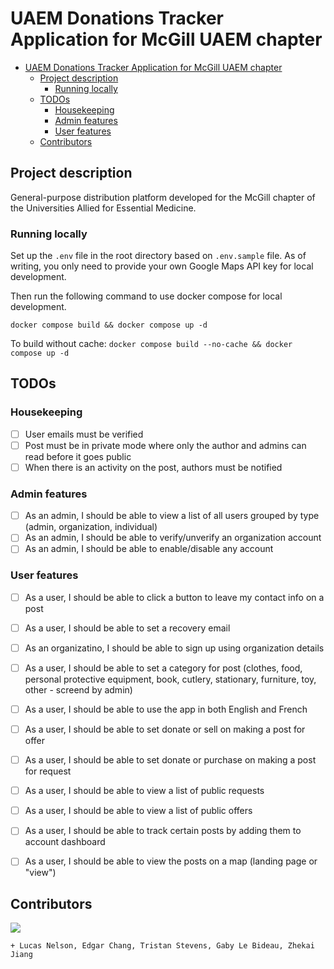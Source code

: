 # UAEM Donations Tracker Application for McGill UAEM chapter

- [UAEM Donations Tracker Application for McGill UAEM chapter](#uaem-donations-tracker-application-for-mcgill-uaem-chapter)
  - [Project description](#project-description)
    - [Running locally](#running-locally)
  - [TODOs](#todos)
    - [Housekeeping](#housekeeping)
    - [Admin features](#admin-features)
    - [User features](#user-features)
  - [Contributors](#contributors)

## Project description

General-purpose distribution platform developed for the McGill chapter of the Universities Allied for Essential Medicine.

### Running locally

Set up the `.env` file in the root directory based on `.env.sample` file. As of writing, you only need to provide your own Google Maps API key for local development.

Then run the following command to use docker compose for local development.

`docker compose build && docker compose up -d`

To build without cache:
`docker compose build --no-cache && docker compose up -d`

## TODOs

### Housekeeping

- [ ] User emails must be verified
- [ ] Post must be in private mode where only the author and admins can read before it goes public
- [ ] When there is an activity on the post, authors must be notified

### Admin features

- [ ] As an admin, I should be able to view a list of all users grouped by type (admin, organization, individual)
- [ ] As an admin, I should be able to verify/unverify an organization account
- [ ] As an admin, I should be able to enable/disable any account

### User features

- [ ] As a user, I should be able to click a button to leave my contact info on a post
- [ ] As a user, I should be able to set a recovery email
- [ ] As an organizatino, I should be able to sign up using organization details
- [ ] As a user, I should be able to set a category for post (clothes, food, personal protective equipment, book, cutlery, stationary, furniture, toy, other - screend by admin)
- [ ] As a user, I should be able to use the app in both English and French
- [ ] As a user, I should be able to set donate or sell on making a post for offer
- [ ] As a user, I should be able to set donate or purchase on making a post for request
- [ ] As a user, I should be able to view a list of public requests
- [ ] As a user, I should be able to view a list of public offers
- [ ] As a user, I should be able to track certain posts by adding them to account dashboard
- [ ] As a user, I should be able to view the posts on a map (landing page or "view")


## Contributors 

[![](https://contrib.rocks/image?repo=uaem-na/donations-tracker)](https://github.com/uaem-na/donations-tracker/graphs/contributors)

`+ Lucas Nelson, Edgar Chang, Tristan Stevens, Gaby Le Bideau, Zhekai Jiang`